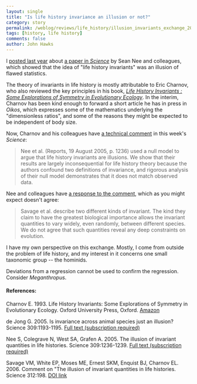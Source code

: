 ```yaml
---
layout: single 
title: "Is life history invariance an illusion or not?" 
category: story
permalink: /weblog/reviews/life_history/illusion_invariants_exchange_2006.html
tags: [history, life history] 
comments: false 
author: John Hawks 
---
```



<p>
I <a href="http://johnhawks.net/weblog/reviews/life_history/life_history_invariants_nee_2005.html">posted last year</a> about <a href="http://www.sciencemag.org/cgi/content/full/309/5738/1236">a paper in <i>Science</i></a> by Sean Nee and colleagues, which showed that the idea of "life history invariants" was an illusion of flawed statistics.
</p>

<p>
The theory of invariants in life history is mostly attributable to Eric Charnov, who also reviewed the key principles in his book, <a href="http://www.amazon.com/exec/obidos/redirect?link_code=as2&path=ASIN/019854071X&tag=johnhawksanth-20&camp=1789&creative=9325"><i>Life History Invariants : Some Explorations of Symmetry in Evolutionary Ecology</i></a>. In the interim, Charnov has been kind enough to forward a short article he has in press in <i>Oikos</i>, which expresses some of the mathematics underlying the "dimensionless ratios", and some of the reasons they might be expected to be independent of body size. 
</p>

<p>
Now, Charnov and his colleagues have <a href="http://dx.doi.org/10.1126/science.1123679">a technical comment</a> in this week's <i>Science</i>: 
</p>

<blockquote>Nee et al. (Reports, 19 August 2005, p. 1236) used a null model to argue that life history invariants are illusions. We show that their results are largely inconsequential for life history theory because the authors confound two definitions of invariance, and rigorous analysis of their null model demonstrates that it does not match observed data.</blockquote>

<p>
Nee and colleagues have <a href="http://dx.doi.org/10.1126/science.1121675">a response to the comment</a>, which as you might expect doesn't agree: 
</p>

<blockquote>Savage et al. describe two different kinds of invariant. The kind they claim to have the greatest biological importance allows the invariant quantities to vary widely, even randomly, between different species. We do not agree that such quantities reveal any deep constraints on evolution.</blockquote>

<p>
I have my own perspective on this exchange. Mostly, I come from outside the problem of life history, and my interest in it concerns one small taxonomic group -- the hominids. 
</p>

<p>
Deviations from a regression cannot be used to confirm the regression. Consider <i>Meganthropus</i>.  
</p>

<h4>References:</h4>

<p class="cite">Charnov E. 1993. Life History Invariants: Some Explorations of Symmetry in Evolutionary Ecology. Oxford University Press, Oxford. <a href="http://www.amazon.com/exec/obidos/redirect?link_code=as2&path=ASIN/019854071X&tag=johnhawksanth-20&camp=1789&creative=9325">Amazon</a></p>

<p class="cite">de Jong G. 2005. Is invariance across animal species just an illusion? Science 309:1193-1195. <a href="http://www.sciencemag.org/cgi/content/full/309/5738/1193">Full text (subscription required)</a></p>

<p class="cite">Nee S, Colegrave N, West SA, Grafen A. 2005. The illusion of invariant quantities in life histories. Science 309:1236-1239. <a href="http://www.sciencemag.org/cgi/content/full/309/5738/1236">Full text (subscription required)</a></p>

<p class="cite">Savage VM, White EP, Moses ME, Ernest SKM, Enquist BJ, Charnov EL. 2006. Comment on "The illusion of invariant quantities in life histories. Science 312:198. <a href="http://dx.doi.org/10.1126/science.1123679">DOI link</a></p>

<p class="cite">


